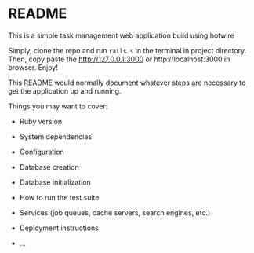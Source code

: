 # README
This is a simple task management web application build using hotwire

Simply, clone the repo and run `rails s` in the terminal in project directory. Then, copy paste the http://127.0.0.1:3000 or http://localhost:3000 in browser. Enjoy!

This README would normally document whatever steps are necessary to get the
application up and running.

Things you may want to cover:

* Ruby version

* System dependencies

* Configuration

* Database creation

* Database initialization

* How to run the test suite

* Services (job queues, cache servers, search engines, etc.)

* Deployment instructions

* ...
